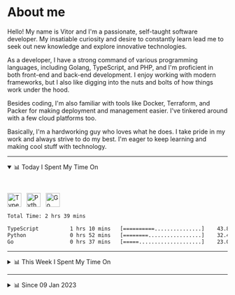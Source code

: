 # About me

Hello! My name is Vitor and I'm a passionate, self-taught software developer. My insatiable curiosity and desire to constantly learn lead me to seek out new knowledge and explore innovative technologies.

As a developer, I have a strong command of various programming languages, including Golang, TypeScript, and PHP, and I'm proficient in both front-end and back-end development. I enjoy working with modern frameworks, but I also like digging into the nuts and bolts of how things work under the hood.

Besides coding, I'm also familiar with tools like Docker, Terraform, and Packer for making deployment and management easier. I've tinkered around with a few cloud platforms too.

Basically, I'm a hardworking guy who loves what he does. I take pride in my work and always strive to do my best. I'm eager to keep learning and making cool stuff with technology.

---

<!-- ## 📊 Today I Spent My Time On -->

<details open>
<summary>📊 Today I Spent My Time On</summary>

&nbsp;

<!--DEVTIMER:TODAY:START-->
<img align="center" width="32px" src="https://cdn.simpleicons.org/typescript/3178C6" alt="TypeScript" />&nbsp;&nbsp;&nbsp;<img align="center" width="32px" src="https://cdn.simpleicons.org/python/3776AB" alt="Python" />&nbsp;&nbsp;&nbsp;<img align="center" width="32px" src="https://cdn.simpleicons.org/go/00ADD8" alt="Go" />&nbsp;&nbsp;&nbsp;

```txt
Total Time: 2 hrs 39 mins

TypeScript          1 hrs 10 mins   [==========...............]    43.84 %
Python              0 hrs 52 mins   [========.................]    32.49 %
Go                  0 hrs 37 mins   [=====....................]    23.07 %
```

<!--DEVTIMER:TODAY:END-->

</details>

---
<details>
<summary>📊 This Week I Spent My Time On</summary>

&nbsp;

<!--DEVTIMER:WEEK:START-->
<img align="center" width="32px" src="https://cdn.simpleicons.org/typescript/3178C6" alt="TypeScript" />&nbsp;&nbsp;&nbsp;<img align="center" width="32px" src="https://cdn.simpleicons.org/go/00ADD8" alt="Go" />&nbsp;&nbsp;&nbsp;<img align="center" width="32px" src="https://cdn.simpleicons.org/python/3776AB" alt="Python" />&nbsp;&nbsp;&nbsp;<img align="center" width="32px" src="https://cdn.simpleicons.org/javascript/F7DF1E" alt="JavaScript" />&nbsp;&nbsp;&nbsp;<img align="center" width="32px" src="https://cdn.simpleicons.org/gnubash/fff" alt="Bash" />&nbsp;&nbsp;&nbsp;

```txt
Total Time: 11 hrs 1 mins

TypeScript          7 hrs 7 mins    [================.........]    64.59 %
Go                  2 hrs 46 mins   [======...................]    25.19 %
Python              0 hrs 52 mins   [=........................]    7.82 %
JavaScript          0 hrs 13 mins   [.........................]    1.91 %
Bash                0 hrs 1 mins    [.........................]    0.17 %
```

<!--DEVTIMER:WEEK:END-->
</details>

---


<details>
<summary>📊 Since 09 Jan 2023</summary>

&nbsp;

<!--DEVTIMER::START-->
<img align="center" width="32px" src="https://cdn.simpleicons.org/typescript/3178C6" alt="TypeScript" />&nbsp;&nbsp;&nbsp;<img align="center" width="32px" src="https://cdn.simpleicons.org/go/00ADD8" alt="Go" />&nbsp;&nbsp;&nbsp;<img align="center" width="32px" src="https://cdn.simpleicons.org/vuedotjs/4FC08D" alt="Vue" />&nbsp;&nbsp;&nbsp;<img align="center" width="32px" src="https://cdn.simpleicons.org/gnubash/fff" alt="Bash" />&nbsp;&nbsp;&nbsp;<img align="center" width="32px" src="https://cdn.simpleicons.org/javascript/F7DF1E" alt="JavaScript" />&nbsp;&nbsp;&nbsp;<img align="center" width="32px" src="https://cdn.simpleicons.org/yaml/fff" alt="YAML" />&nbsp;&nbsp;&nbsp;<img align="center" width="32px" src="https://cdn.simpleicons.org/carrd/fff" alt="JSON" />&nbsp;&nbsp;&nbsp;<img align="center" width="32px" src="https://cdn.simpleicons.org/markdown/fff" alt="Markdown" />&nbsp;&nbsp;&nbsp;<img align="center" width="32px" src="https://cdn.simpleicons.org/python/3776AB" alt="Python" />&nbsp;&nbsp;&nbsp;<img align="center" width="32px" src="https://cdn.simpleicons.org/html5/E34F26" alt="HTML" />&nbsp;&nbsp;&nbsp;<img align="center" width="32px" src="https://cdn.simpleicons.org/css3/1572B6" alt="CSS" />&nbsp;&nbsp;&nbsp;<img align="center" width="32px" src="https://cdn.simpleicons.org/academia/fff" alt="Text" />&nbsp;&nbsp;&nbsp;

```txt
Total Time: 94 hrs 39 mins

TypeScript          52 hrs 17 mins  [=============............]    55.25 %
Go                  12 hrs 49 mins  [===......................]    13.54 %
Vue                 9 hrs 6 mins    [==.......................]    9.62 %
Bash                4 hrs 57 mins   [=........................]    5.23 %
JavaScript          4 hrs 5 mins    [=........................]    4.32 %
YAML                3 hrs 22 mins   [.........................]    3.55 %
SCSS                2 hrs 3 mins    [.........................]    2.16 %
JSON                1 hrs 27 mins   [.........................]    1.54 %
Markdown            0 hrs 59 mins   [.........................]    1.03 %
Python              0 hrs 52 mins   [.........................]    0.91 %
Docker              0 hrs 44 mins   [.........................]    0.77 %
SQL                 0 hrs 18 mins   [.........................]    0.32 %
HTML                0 hrs 16 mins   [.........................]    0.28 %
XML                 0 hrs 13 mins   [.........................]    0.22 %
CSS                 0 hrs 11 mins   [.........................]    0.20 %
Text                0 hrs 7 mins    [.........................]    0.12 %
```

<!--DEVTIMER::END-->

</details>
